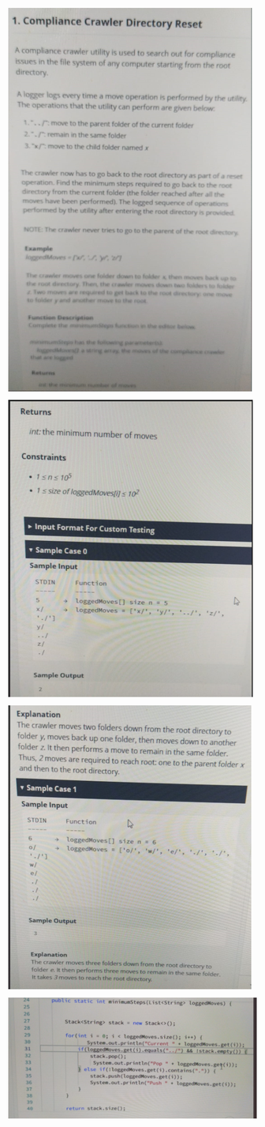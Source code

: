 ![Alt text](images/image.png)

![](images/image-3.png)

![Alt text](images/image-2.png)

![Alt text](images/image-10.png)